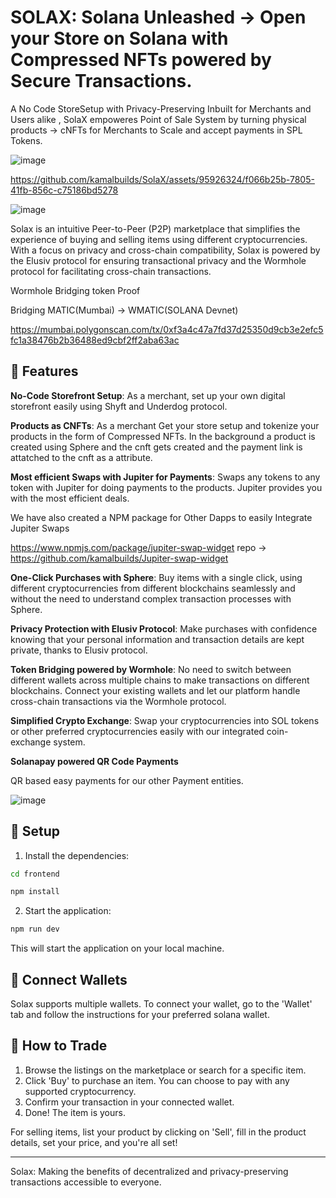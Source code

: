 # SOLAX: Solana Unleashed -> Open your Store on Solana with Compressed NFTs powered by Secure Transactions.

A No Code StoreSetup with Privacy-Preserving Inbuilt for Merchants and Users alike , SolaX empoweres Point of Sale System by turning physical products -> cNFTs for Merchants to Scale and accept payments in SPL Tokens.

![image](https://github.com/kamalbuilds/SolaX/assets/95926324/b0b9bea2-6089-417a-bfc5-1093e752f781)


https://github.com/kamalbuilds/SolaX/assets/95926324/f066b25b-7805-41fb-856c-c75186bd5278


![image](https://github.com/kamalbuilds/SolaX/assets/95926324/5176c49a-903a-44a1-88f7-cc9e8aa47fa4)

Solax is an intuitive Peer-to-Peer (P2P) marketplace that simplifies the experience of buying and selling items using different cryptocurrencies. With a focus on privacy and cross-chain compatibility, Solax is powered by the Elusiv protocol for ensuring transactional privacy and the Wormhole protocol for facilitating cross-chain transactions.

Wormhole Bridging token Proof

Bridging MATIC(Mumbai) -> WMATIC(SOLANA Devnet)

https://mumbai.polygonscan.com/tx/0xf3a4c47a7fd37d25350d9cb3e2efc5fc1a38476b2b36488ed9cbf2ff2aba63ac

## 🌟 Features

**No-Code Storefront Setup**: As a merchant, set up your own digital storefront easily using Shyft and Underdog protocol.

**Products as CNFTs**: As a merchant Get your store setup and tokenize your products in the form of Compressed NFTs. In the background a product is created using Sphere and the cnft gets created and the payment link is attatched to the cnft as a attribute.

**Most efficient Swaps with Jupiter for Payments**: Swaps any tokens to any token with Jupiter for doing payments to the products. Jupiter provides you with the most efficient deals.

We have also created a NPM package for Other Dapps to easily Integrate Jupiter Swaps 

https://www.npmjs.com/package/jupiter-swap-widget repo -> https://github.com/kamalbuilds/Jupiter-swap-widget

**One-Click Purchases with Sphere**: Buy items with a single click, using different cryptocurrencies from different blockchains seamlessly and without the need to understand complex transaction processes with Sphere.

**Privacy Protection with Elusiv Protocol**: Make purchases with confidence knowing that your personal information and transaction details are kept private, thanks to Elusiv protocol.

**Token Bridging powered by Wormhole**: No need to switch between different wallets across multiple chains to make transactions on different blockchains. Connect your existing wallets and let our platform handle cross-chain transactions via the Wormhole protocol.

**Simplified Crypto Exchange**: Swap your cryptocurrencies into SOL tokens or other preferred cryptocurrencies easily with our integrated coin-exchange system.

**Solanapay powered QR Code Payments**

QR based easy payments for our other Payment entities. 

![image](https://user-images.githubusercontent.com/95926324/215766384-940c1677-fcc7-4962-892e-a50e3419a86f.png)

## 🔧 Setup

1. Install the dependencies:

```bash
cd frontend

npm install
```

2. Start the application:

```bash
npm run dev
```

This will start the application on your local machine. 

## 🤝 Connect Wallets

Solax supports multiple wallets. To connect your wallet, go to the 'Wallet' tab and follow the instructions for your preferred solana wallet.

## 👥 How to Trade

1. Browse the listings on the marketplace or search for a specific item.
2. Click 'Buy' to purchase an item. You can choose to pay with any supported cryptocurrency.
3. Confirm your transaction in your connected wallet.
4. Done! The item is yours.

For selling items, list your product by clicking on 'Sell', fill in the product details, set your price, and you're all set!

---

Solax: Making the benefits of decentralized and privacy-preserving transactions accessible to everyone.
